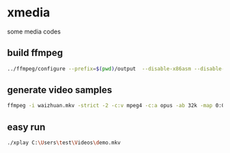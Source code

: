 # xmedia
some media codes


## build ffmpeg

```bash
../ffmpeg/configure --prefix=$(pwd)/output  --disable-x86asm --disable-stripping --disable-static --enable-shared --disable-autodetect
```

## generate video samples

```bash
ffmpeg -i waizhuan.mkv -strict -2 -c:v mpeg4 -c:a opus -ab 32k -map 0:0 -map 0:1 -vf scale=640:360 -ss 00:08 -to 00:28 demo.mp4
```

## easy run

```bash
./xplay C:\Users\test\Videos\demo.mkv
```